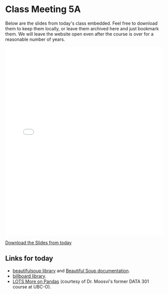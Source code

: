# Class Meeting 5A

Below are the slides from today's class embedded.
Feel free to download them to keep them locally, or leave them archived here and just bookmark them.
We will leave the website open even after the course is over for a reasonable number of years.

<div>
<iframe src="../../Lec09_WebAsData.pdf" width="100%" height="600px" frameBorder="0"> </iframe>
</div>

[Download the Slides from today](https://github.com/ubc-cs/cpsc203/raw/main/files/Lec09_WebAsData.pdf)

## Links for today

- [beautifulsoup library](https://pypi.org/project/beautifulsoup4/) and [Beautiful Soup documentation](https://www.crummy.com/software/BeautifulSoup/bs4/doc/).
- [billboard library](https://github.com/guoguo12/billboard-charts).
- [LOTS More on Pandas](https://firas.moosvi.com/courses/data301/2022_WT2/notes/week05/Class5A/Class5A.html) (courtesy of Dr. Moosvi's former DATA 301 course at UBC-O).

<!--
## Important links for today:

- [Canvas](https://canvas.ubc.ca/courses/130127)
- [PrairieLearn](https://canvas.ubc.ca/courses/130127/external_tools/48751)
- [Markdown Tutorial](https://commonmark.org/help/tutorial/)
-->
